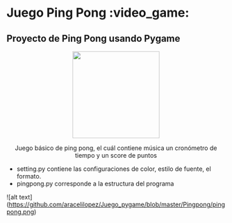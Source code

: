  <h1>Juego Ping Pong  :video_game: </h1>
 <h2> Proyecto de Ping Pong usando Pygame</h2>

<p align="center">
 <img width="200" height="200" src=https://dbdzm869oupei.cloudfront.net/img/sticker/large/10870.jpg />
</p>

<p align ="center">Juego básico de ping pong, el cuál contiene música un cronómetro de tiempo y un score de puntos</p>

- setting.py contiene las configuraciones de color, estilo de fuente, el formato.
- pingpong.py corresponde a la estructura del programa

![alt text] (https://github.com/aracelilopez/Juego_pygame/blob/master/Pingpong/pingpong.png)
